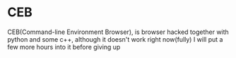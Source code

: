 # CEB
CEB(Command-line Environment Browser), is browser hacked together with python and some c++, although it doesn't work right now(fully) I will put a few more hours into it before giving up
